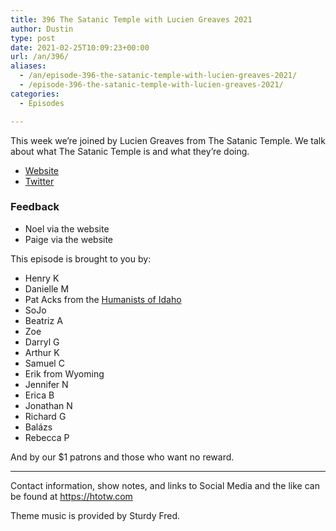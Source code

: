 ```yaml
---
title: 396 The Satanic Temple with Lucien Greaves 2021
author: Dustin
type: post
date: 2021-02-25T10:09:23+00:00
url: /an/396/
aliases:
  - /an/episode-396-the-satanic-temple-with-lucien-greaves-2021/
  - /episode-396-the-satanic-temple-with-lucien-greaves-2021/
categories:
  - Episodes

---
```

<div id="buzzsprout-player-10552713"></div><script src="https://www.buzzsprout.com/1983601/10552713-396-the-satanic-temple-with-lucien-greaves-2021.js?container_id=buzzsprout-player-10552713&player=small" type="text/javascript" charset="utf-8"></script>

This week we&#8217;re joined by Lucien Greaves from The Satanic Temple. We talk about what The Satanic Temple is and what they&#8217;re doing.

  * [Website][1]
  * [Twitter][2]

<!--more-->

### Feedback

  * Noel via the website
  * Paige via the website

This episode is brought to you by:

  * Henry K
  * Danielle M
  * Pat Acks from the [Humanists of Idaho][3]
  * SoJo
  * Beatriz A
  * Zoe
  * Darryl G
  * Arthur K
  * Samuel C
  * Erik from Wyoming
  * Jennifer N
  * Erica B
  * Jonathan N
  * Richard G
  * Balázs
  * Rebecca P

And by our $1 patrons and those who want no reward.

* * *

Contact information, show notes, and links to Social Media and the like can be found at <https://htotw.com>

Theme music is provided by Sturdy Fred.

 [1]: https://thesatanictemple.com/
 [2]: https://twitter.com/satanic_temple_
 [3]: https://www.humanistsofidaho.org/